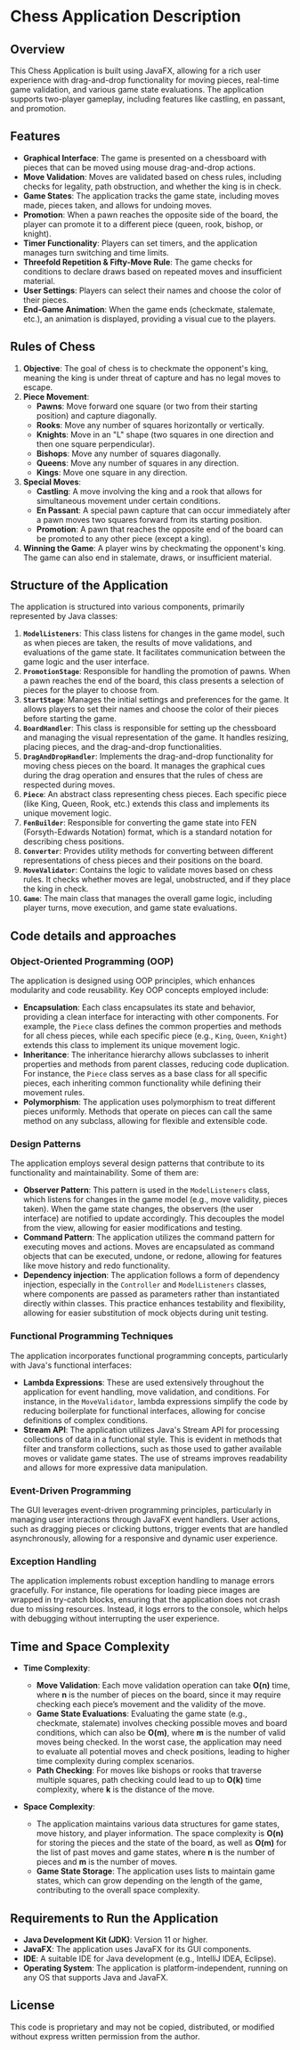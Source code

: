 # Chess Application Description

## Overview
This Chess Application is built using JavaFX, allowing for a rich user experience with drag-and-drop functionality for moving pieces, real-time game validation, and various game state evaluations. The application supports two-player gameplay, including features like castling, en passant, and promotion.

## Features
- **Graphical Interface**: The game is presented on a chessboard with pieces that can be moved using mouse drag-and-drop actions.
- **Move Validation**: Moves are validated based on chess rules, including checks for legality, path obstruction, and whether the king is in check.
- **Game States**: The application tracks the game state, including moves made, pieces taken, and allows for undoing moves.
- **Promotion**: When a pawn reaches the opposite side of the board, the player can promote it to a different piece (queen, rook, bishop, or knight).
- **Timer Functionality**: Players can set timers, and the application manages turn switching and time limits.
- **Threefold Repetition & Fifty-Move Rule**: The game checks for conditions to declare draws based on repeated moves and insufficient material.
- **User Settings**: Players can select their names and choose the color of their pieces.
- **End-Game Animation**: When the game ends (checkmate, stalemate, etc.), an animation is displayed, providing a visual cue to the players.

## Rules of Chess
1. **Objective**: The goal of chess is to checkmate the opponent's king, meaning the king is under threat of capture and has no legal moves to escape.
2. **Piece Movement**:
   - **Pawns**: Move forward one square (or two from their starting position) and capture diagonally.
   - **Rooks**: Move any number of squares horizontally or vertically.
   - **Knights**: Move in an "L" shape (two squares in one direction and then one square perpendicular).
   - **Bishops**: Move any number of squares diagonally.
   - **Queens**: Move any number of squares in any direction.
   - **Kings**: Move one square in any direction.
3. **Special Moves**:
   - **Castling**: A move involving the king and a rook that allows for simultaneous movement under certain conditions.
   - **En Passant**: A special pawn capture that can occur immediately after a pawn moves two squares forward from its starting position.
   - **Promotion**: A pawn that reaches the opposite end of the board can be promoted to any other piece (except a king).
4. **Winning the Game**: A player wins by checkmating the opponent's king. The game can also end in stalemate, draws, or insufficient material.

## Structure of the Application
The application is structured into various components, primarily represented by Java classes:

1. **`ModelListeners`**: This class listens for changes in the game model, such as when pieces are taken, the results of move validations, and evaluations of the game state. It facilitates communication between the game logic and the user interface.
2. **`PromotionStage`**: Responsible for handling the promotion of pawns. When a pawn reaches the end of the board, this class presents a selection of pieces for the player to choose from.
3. **`StartStage`**: Manages the initial settings and preferences for the game. It allows players to set their names and choose the color of their pieces before starting the game.
4. **`BoardHandler`**: This class is responsible for setting up the chessboard and managing the visual representation of the game. It handles resizing, placing pieces, and the drag-and-drop functionalities.
5. **`DragAndDropHandler`**: Implements the drag-and-drop functionality for moving chess pieces on the board. It manages the graphical cues during the drag operation and ensures that the rules of chess are respected during moves.
6. **`Piece`**: An abstract class representing chess pieces. Each specific piece (like King, Queen, Rook, etc.) extends this class and implements its unique movement logic.
7. **`FenBuilder`**: Responsible for converting the game state into FEN (Forsyth-Edwards Notation) format, which is a standard notation for describing chess positions.
8. **`Converter`**: Provides utility methods for converting between different representations of chess pieces and their positions on the board.
9. **`MoveValidator`**: Contains the logic to validate moves based on chess rules. It checks whether moves are legal, unobstructed, and if they place the king in check.
10. **`Game`**: The main class that manages the overall game logic, including player turns, move execution, and game state evaluations.

## Code details and approaches

### Object-Oriented Programming (OOP)
The application is designed using OOP principles, which enhances modularity and code reusability. Key OOP concepts employed include:

- **Encapsulation**: Each class encapsulates its state and behavior, providing a clean interface for interacting with other components. For example, the `Piece` class defines the common properties and methods for all chess pieces, while each specific piece (e.g., `King`, `Queen`, `Knight`) extends this class to implement its unique movement logic.
- **Inheritance**: The inheritance hierarchy allows subclasses to inherit properties and methods from parent classes, reducing code duplication. For instance, the `Piece` class serves as a base class for all specific pieces, each inheriting common functionality while defining their movement rules.
- **Polymorphism**: The application uses polymorphism to treat different pieces uniformly. Methods that operate on pieces can call the same method on any subclass, allowing for flexible and extensible code.

### Design Patterns
The application employs several design patterns that contribute to its functionality and maintainability. Some of them are:

- **Observer Pattern**: This pattern is used in the `ModelListeners` class, which listens for changes in the game model (e.g., move validity, pieces taken). When the game state changes, the observers (the user interface) are notified to update accordingly. This decouples the model from the view, allowing for easier modifications and testing.
- **Command Pattern**: The application utilizes the command pattern for executing moves and actions. Moves are encapsulated as command objects that can be executed, undone, or redone, allowing for features like move history and redo functionality.
- **Dependency injection**: The application follows a form of dependency injection, especially in the `Controller` and `ModelListeners` classes, where components are passed as parameters rather than instantiated directly within classes. This practice enhances testability and flexibility, allowing for easier substitution of mock objects during unit testing.

### Functional Programming Techniques
The application incorporates functional programming concepts, particularly with Java's functional interfaces:

- **Lambda Expressions**: These are used extensively throughout the application for event handling, move validation, and conditions. For instance, in the `MoveValidator`, lambda expressions simplify the code by reducing boilerplate for functional interfaces, allowing for concise definitions of complex conditions.
- **Stream API**: The application utilizes Java's Stream API for processing collections of data in a functional style. This is evident in methods that filter and transform collections, such as those used to gather available moves or validate game states. The use of streams improves readability and allows for more expressive data manipulation.

### Event-Driven Programming
The GUI leverages event-driven programming principles, particularly in managing user interactions through JavaFX event handlers. User actions, such as dragging pieces or clicking buttons, trigger events that are handled asynchronously, allowing for a responsive and dynamic user experience.

### Exception Handling
The application implements robust exception handling to manage errors gracefully. For instance, file operations for loading piece images are wrapped in try-catch blocks, ensuring that the application does not crash due to missing resources. Instead, it logs errors to the console, which helps with debugging without interrupting the user experience.

## Time and Space Complexity
- **Time Complexity**:
  - **Move Validation**: Each move validation operation can take **O(n)** time, where **n** is the number of pieces on the board, since it may require checking each piece’s movement and the validity of the move.
  - **Game State Evaluations**: Evaluating the game state (e.g., checkmate, stalemate) involves checking possible moves and board conditions, which can also be **O(m)**, where **m** is the number of valid moves being checked. In the worst case, the application may need to evaluate all potential moves and check positions, leading to higher time complexity during complex scenarios.
  - **Path Checking**: For moves like bishops or rooks that traverse multiple squares, path checking could lead to up to **O(k)** time complexity, where **k** is the distance of the move.

- **Space Complexity**:
  - The application maintains various data structures for game states, move history, and player information. The space complexity is **O(n)** for storing the pieces and the state of the board, as well as **O(m)** for the list of past moves and game states, where **n** is the number of pieces and **m** is the number of moves.
  - **Game State Storage**: The application uses lists to maintain game states, which can grow depending on the length of the game, contributing to the overall space complexity.

## Requirements to Run the Application
- **Java Development Kit (JDK)**: Version 11 or higher.
- **JavaFX**: The application uses JavaFX for its GUI components.
- **IDE**: A suitable IDE for Java development (e.g., IntelliJ IDEA, Eclipse).
- **Operating System**: The application is platform-independent, running on any OS that supports Java and JavaFX.

## License

This code is proprietary and may not be copied, distributed, or modified without express written permission from the author.